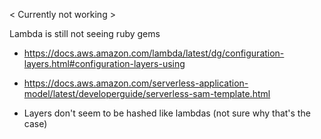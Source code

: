 < Currently not working >

Lambda is still not seeing ruby gems

- https://docs.aws.amazon.com/lambda/latest/dg/configuration-layers.html#configuration-layers-using
- https://docs.aws.amazon.com/serverless-application-model/latest/developerguide/serverless-sam-template.html

- Layers don't seem to be hashed like lambdas (not sure why that's the case)